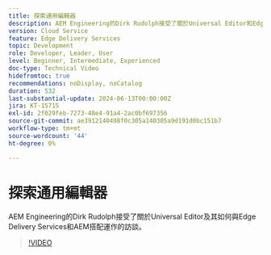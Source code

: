 ```yaml
---
title: 探索通用編輯器
description: AEM Engineering的Dirk Rudolph接受了關於Universal Editor和Edge Delivery Services的採訪。
version: Cloud Service
feature: Edge Delivery Services
topic: Development
role: Developer, Leader, User
level: Beginner, Intermediate, Experienced
doc-type: Technical Video
hidefromtoc: true
recommendations: noDisplay, noCatalog
duration: 532
last-substantial-update: 2024-06-13T00:00:00Z
jira: KT-15715
exl-id: 2f029feb-7273-48e4-91a4-2ac0bf697356
source-git-commit: ae3912140498f0c305a140305a9d191d0bc151b7
workflow-type: tm+mt
source-wordcount: '44'
ht-degree: 0%

---
```


# 探索通用編輯器

AEM Engineering的Dirk Rudolph接受了關於Universal Editor及其如何與Edge Delivery Services和AEM搭配運作的訪談。

>[!VIDEO](https://video.tv.adobe.com/v/3429656/?learn=on)

